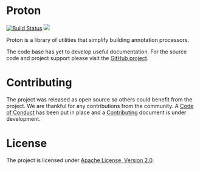 # Proton

[![Build Status](https://secure.travis-ci.org/realityforge/proton.svg?branch=master)](http://travis-ci.org/realityforge/proton)
[<img src="https://img.shields.io/maven-central/v/org.realityforge.proton/proton-processor-pack.svg?label=latest%20release"/>](http://search.maven.org/#search%7Cga%7C1%7Cg%3A%22org.realityforge.proton%22)

Proton is a library of utilities that simplify building annotation processors.

The code base has yet to develop useful documentation. For the source code and project support please visit
the [GitHub project](https://github.com/realityforge/proton).

# Contributing

The project was released as open source so others could benefit from the project. We are thankful for any
contributions from the community. A [Code of Conduct](CODE_OF_CONDUCT.md) has been put in place and
a [Contributing](CONTRIBUTING.md) document is under development.

# License

The project is licensed under [Apache License, Version 2.0](LICENSE).
